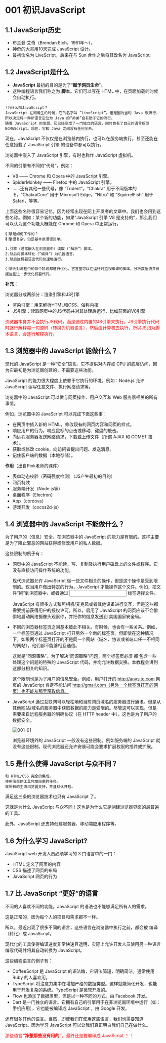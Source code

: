 # 001 初识JavaScript



## 1.1 JavaScript历史

* 布兰登·艾奇（Brendan Eich，1961年～）。
* 神奇的大哥用10天完成 JavaScript 设计。
* 最初命名为 LiveScript，后来在与 Sun 合作之后将其改名为 JavaScript。



## 1.2 JavaScript是什么

* **JavaScript** 最初的目的是为了“**赋予网页生命**”。
* 这种编程语言我们称之为 **脚本**。它们可以写在 HTML 中，在页面加载的时候会自动执行。

```
!为什么叫JavaScript？
JavaScript 在刚诞生的时候，它的名字叫 “LiveScript”。但是因为当时 Java 很流行，所以决定将一种新语言定位为 Java 的“弟弟”会有助于它的流行。
随着 JavaScript 的发展，它已经变成了一门独立的语言，同时也有了自己的语言规范 ECMAScript。现在，它和 Java 之间没有任何关系。
```



现在，JavaScript 不仅仅是在浏览器内执行，也可以在服务端执行，甚至还能在任意搭载了 JavaScript 引擎 的设备中都可以执行。

浏览器中嵌入了 JavaScript 引擎，有时也称作 JavaScript 虚拟机。

不同的引擎有不同的“代号”，例如：

* V8 —— Chrome 和 Opera 中的 JavaScript 引擎。
* SpiderMonkey —— Firefox 中的 JavaScript 引擎。
* ……还有其他一些代号，像 “Trident”，“Chakra” 用于不同版本的 IE，“ChakraCore” 用于 Microsoft Edge，“Nitro” 和 “SquirrelFish” 用于 Safari，等等。

上面这些名称很容易记忆，因为经常出现在网上开发者的文章中。我们也会用到这些名称。例如：某个新的功能，如果“JavaScript 引擎 V8 是支持的”，那么我们可以认为这个功能大概能在 Chrome 和 Opera 中正常运行。

```
引擎是如何工作的？
引擎很复杂，但是基本原理很简单。

1.引擎（通常嵌入在浏览器中）读取（“解析”）脚本。
2.然后将脚本转化（“编译”）为机器语言。
3.然后这机器语言代码快速地运行。

引擎会对流程中的每个阶段都进行优化。它甚至可以在运行时监视编译的脚本，分析数据流并根据这些进一步优化机器代码。
```



**补充：**

浏览器分成两部分：渲染引擎和JS引擎

* 渲染引擎：用来解析HTML和CSS，俗称内核
* JS引擎：读取网页中的JS代码并对其处理后运行，比如前面的V8引擎

<p style="color:red">浏览器本身并不会执行JS代码，而是通过内置的JS引擎来执行，JS引擎执行代码时逐行解释每一句源码（转换为机器语言），然后由计算机去执行，所以JS归为脚本语言，会逐行解释执行。</p>



## 1.3 浏览器中的 JavaScript 能做什么？

现代的 JavaScript 是一种“安全”语言。它不提供对内存或 CPU 的底层访问，因为它最初是为浏览器创建的，不需要这些功能。

JavaScript 的能力很大程度上依赖于它执行的环境。例如：Node.js 允许 JavaScript 读写任意文件、执行网络请求等。

浏览器中的 JavaScript 可以做与网页操作、用户交互和 Web 服务器相关的所有事情。

例如，浏览器中的 JavaScript 可以完成下面这些事：

* 在网页中插入新的 HTML，修改现有的网页内容和网页的样式。
* 响应用户的行为，响应鼠标的点击或移动、键盘的敲击。
* 向远程服务器发送网络请求，下载或上传文件（所谓 AJAX 和 COMET 技术）。
* 获取或修改 cookie，向访问者提出问题、发送消息。
* 记住客户端的数据（本地存储）。



**作用**（出自Pink老师的课件）

* 表单动态校验（密码强度检测）（JS产生最初的目的）
* 网页特效
* 服务端开发（Node.js等）
* 桌面程序（Electron）
* App（cordova）
* 游戏开发（cocos2d-js）



## 1.4 浏览器中的 JavaScript 不能做什么？

为了用户的（信息）安全，在浏览器中的 JavaScript 的能力是有限的。这样主要是为了阻止邪恶的网站获得或修改用户的私人数据。

这些限制的例子有：

* 网页中的 JavaScript 不能读、写、复制及执行用户磁盘上的文件或程序。它没有直接访问操作系统的功能。

  现代浏览器允许 JavaScript 做一些文件相关的操作，但是这个操作是受到限制的。仅当用户做出特定的行为，JavaScript 才能操作这个文件。例如，把文件“拖”到浏览器中，或者通过 <input> 标签选择文件。

  JavaScript 有很多方式和照相机/麦克风或者其他设备进行交互，但是这些都需要提前获得用户的授权许可。所以，启用了 JavaScript 的网页应该不会偷偷地启动网络摄像头观察你，并把你的信息发送到 美国国家安全局。

* 不同的浏览器标签页之间基本彼此不相关。有时候，也会有一些关系。例如，一个标签页通过 JavaScript 打开另外一个新的标签页。但即使在这种情况下，如果两个标签页打开的不是同一个网站（域名、协议或者端口任一不相同的网站），他们都不能够相互通信。

  这就是“同源策略”。为了解决“同源策略”问题，两个标签页必须 都 包含一些处理这个问题的特殊的 JavaScript 代码，并均允许数据交换。本教程会讲到这部分相关的知识。

  这个限制也是为了用户的信息安全。例如，用户打开的 http://anysite.com 网页的 JavaScript 肯定不能访问 http://gmail.com（另外一个标签页打开的网页）也不能从那里窃取信息。

* JavaScript 通过互联网可以轻松地和当前网页域名的服务器进行通讯。但是从其他网站/域名的服务器中获取数据的能力是受限的。尽管这可以实现，但是需要来自远程服务器的明确协议（在 HTTP header 中）。这也是为了用户的数据安全。

  ![001-01](.\img\001-01.png)
  
  浏览器环境外的 JavaScript 一般没有这些限制。例如服务端的 JavaScript 就没有这些限制。现代浏览器还允许安装可能会要求扩展权限的插件或扩展。

## 1.5 是什么使得 JavaScript 与众不同？

```
和 HTML/CSS 完全的集成。
使用简单的工具完成简单的任务。
被所有的主流浏览器支持，并且默认开启。
```

满足这三条的浏览器技术也只有 JavaScript 了。

这就是为什么 JavaScript 与众不同！这也是为什么它是创建浏览器界面的最普遍的工具。

此外，JavaScript 还支持创建服务器，移动端应用程序等。



## 1.6 为什么学习 JavaScript?

JavaScript web 开发人员必须学习的 3 门语言中的一门：

* HTML 定义了网页的内容
* CSS 描述了网页的布局
* JavaScript 网页的行为



## 1.7 比 JavaScript “更好”的语言

不同的人喜欢不同的功能，JavaScript 的语法也不能够满足所有人的需求。

这是正常的，因为每个人的项目和需求都不一样。

所以，最近出现了很多不同的语言，这些语言在浏览器中执行之前，都会被 编译（转化）成 JavaScript。

现代化的工具使得编译速度非常快速且透明，实际上允许开发人员使用另一种语言编写代码并将其自动转换为 JavaScript。

这些编程语言的例子有：

* CoffeeScript 是 JavaScript 的语法糖，它语法简短，明确简洁。通常使用 Ruby 的人喜欢用。
* TypeScript 将注意力集中在增加严格的数据类型。这样就能简化开发，也能用于开发复杂的系统。TypeScript 是微软开发的。
* Flow 也添加了数据类型，但是以一种不同的方式。由 Facebook 开发。
* Dart 是一门独立的语言。它拥有自己的引擎用于在非浏览器环境中运行（如：手机应用），它也能被编译成 JavaScript 。由 Google 开发。

还有很多其他的语言。当然，即使我们在使用这些语言，我们也需要知道 JavaScript。因为学习 JavaScript 可以让我们真正明白我们自己在做什么。

<p style="color:red">那些语言<strong>“净整那些没有用的”</strong>，最终还是要编译成 JavaScript ！！</p>

